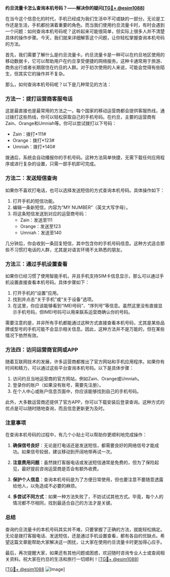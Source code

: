 **约旦流量卡怎么查询本机号码？——解决你的疑问[[TG💪+ @esim1088](https://t.me/s/esim1088)]**

在当今这个信息化的时代，手机已经成为我们生活中不可或缺的一部分。无论是工作还是生活，手机都扮演着重要的角色。而当我们使用约旦流量卡时，有时会遇到一个问题：如何查询本机号码呢？这听起来可能很简单，但实际上很多人并不清楚具体的操作步骤。今天，我们就来详细解答这个问题，让你轻松掌握查询本机号码的方法。

首先，我们需要了解什么是约旦流量卡。约旦流量卡是一种可以在约旦地区使用的移动数据卡，它可以帮助用户在约旦享受便捷的网络服务。这种卡通常用于旅游、商务出行或者长期居住在约旦的人群。对于初次使用的人来说，可能会觉得有些陌生，但其实它的操作并不复杂。

那么，如何查询本机号码呢？以下是几种常见的方法：

### 方法一：拨打运营商客服电话

这是最直接也是最常用的方法之一。每个国家的移动运营商都会提供客服热线，通过拨打这些热线，你可以轻松获取自己的手机号码。在约旦，主要的运营商有Zain、Orange和Umniah等。你可以尝试拨打以下号码：

- Zain：拨打*111#
- Orange：拨打*123#
- Umniah：拨打*140#

拨通后，系统会自动播报你的手机号码。这种方法简单快捷，无需下载任何应用程序或进行复杂的设置，只需一部手机即可完成。

### 方法二：发送短信查询

如果你不喜欢打电话，也可以选择发送短信的方式查询本机号码。具体操作如下：

1. 打开手机的短信功能。
2. 编辑一条新短信，内容为“MY NUMBER”（英文大写字母）。
3. 将这条短信发送到对应的运营商号码：
   - Zain：发送至111
   - Orange：发送至123
   - Umniah：发送至140

几分钟后，你会收到一条回复短信，其中包含你的手机号码信息。这种方式适合那些不习惯打电话的人群，尤其是对语言环境不太熟悉的朋友。

### 方法三：通过手机设置查看

如果你已经习惯了使用智能手机，并且手机支持SIM卡信息显示，那么可以通过手机设置直接查看本机号码。具体步骤如下：

1. 打开手机的“设置”应用。
2. 找到并点击“关于手机”或“关于设备”选项。
3. 在这里，你应该能够看到“IMEI号码”、“序列号”等信息。虽然这里没有直接显示手机号码，但IMEI号码可以用来联系运营商确认你的号码。

需要注意的是，并非所有手机都能通过这种方式直接查看本机号码，尤其是某些品牌或型号的手机可能不会显示相关信息。因此，这种方法并不是万能的，但在某些情况下依然有效。

### 方法四：访问运营商官网或APP

随着互联网技术的发展，许多运营商都推出了官方网站和手机应用程序。如果你有时间和精力，可以通过这些平台查询本机号码。以下是具体步骤：

1. 访问约旦当地运营商的官方网站，例如Zain、Orange或Umniah。
2. 登录你的账户（如果没有账号，需要先注册）。
3. 在个人中心或账户信息页面中，你应该能够找到自己的手机号码。

此外，大多数运营商还提供了官方APP，你可以下载安装后登录查询。这种方式的优点是可以随时随地查询，而且信息更新更为及时。

### 注意事项

在查询本机号码的过程中，有几个小贴士可以帮助你更顺利地完成操作：

1. **确保信号良好**：无论是打电话还是发送短信，都需要良好的网络信号才能成功。如果信号较弱，建议移动到开阔地带再试一次。
   
2. **注意费用问题**：虽然拨打客服电话或发送短信通常是免费的，但为了保险起见，最好提前咨询运营商是否会有额外收费。

3. **保护个人信息**：查询本机号码是为了方便日常使用，但也要注意不要随意透露给他人，以免造成不必要的麻烦。

4. **多尝试不同方式**：如果一种方法失败了，不妨试试其他方式。毕竟，每个人的情况都不尽相同，找到最适合自己的方法才是关键。

### 总结

查询约旦流量卡的本机号码其实并不难，只要掌握了正确的方法，就能轻松搞定。无论是拨打客服电话、发送短信，还是通过手机设置查看，都有各自的优缺点。希望这篇文章能帮助大家解决这一困扰，让大家在使用约旦流量卡时更加得心应手。

最后，再次提醒大家，如果还有其他问题或困惑，欢迎随时咨询专业人士或查阅相关资料。祝大家在约旦的生活和旅行一切顺利！[[TG💪+ @esim1088](https://t.me/s/esim1088)] 

[[TG💪+ @esim1088](https://t.me/s/esim1088) ![Image](https://i.postimg.cc/4NQfJmqS/Snipaste-2025-05-13-00-14-12.png)]